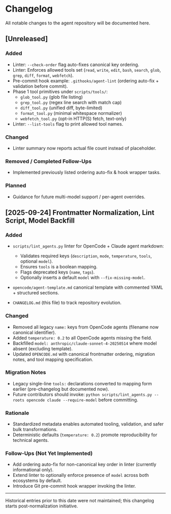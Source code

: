 # Changelog

All notable changes to the agent repository will be documented here.

## [Unreleased]
### Added
- Linter: `--check-order` flag auto-fixes canonical key ordering.
- Linter: Enforces allowed tools set (`read`, `write`, `edit`, `bash`, `search`, `glob`, `grep`, `diff`, `format`, `webfetch`).
- Pre-commit hook example: `.githooks/agent-lint` (ordering auto-fix + validation before commit).
- Phase 1 tool primitives under `scripts/tools/`:
  - `glob_tool.py` (glob file listing)
  - `grep_tool.py` (regex line search with match cap)
  - `diff_tool.py` (unified diff, byte-limited)
  - `format_tool.py` (minimal whitespace normalizer)
  - `webfetch_tool.py` (opt-in HTTP(S) fetch, text-only)
- Linter: `--list-tools` flag to print allowed tool names.


### Changed
- Linter summary now reports actual file count instead of placeholder.

### Removed / Completed Follow-Ups
- Implemented previously listed ordering auto-fix & hook wrapper tasks.

### Planned
- Guidance for future multi-model support / per-agent overrides.

## [2025-09-24] Frontmatter Normalization, Lint Script, Model Backfill
### Added
- `scripts/lint_agents.py` linter for OpenCode + Claude agent markdown:
  - Validates required keys (`description`, `mode`, `temperature`, `tools`, optional `model`).
  - Ensures `tools` is a boolean mapping.
  - Flags deprecated keys (`name`, `tags`).
  - Optionally inserts a default `model` with `--fix-missing-model`.

- `opencode/agent-template.md` canonical template with commented YAML + structured sections.
- `CHANGELOG.md` (this file) to track repository evolution.

### Changed
- Removed all legacy `name:` keys from OpenCode agents (filename now canonical identifier).
- Added `temperature: 0.2` to all OpenCode agents missing the field.
- Backfilled `model: anthropic/claude-sonnet-4-20250514` where model absent (excluding template).
- Updated `OPENCODE.md` with canonical frontmatter ordering, migration notes, and tool mapping specification.

### Migration Notes
- Legacy single-line `tools:` declarations converted to mapping form earlier (pre-changelog but documented now).
- Future contributors should invoke: `python scripts/lint_agents.py --roots opencode claude --require-model` before committing.

### Rationale
- Standardized metadata enables automated tooling, validation, and safer bulk transformations.
- Deterministic defaults (`temperature: 0.2`) promote reproducibility for technical agents.

### Follow-Ups (Not Yet Implemented)
- Add ordering auto-fix for non-canonical key order in linter (currently informational only).
- Extend linter to optionally enforce presence of `model` across both ecosystems by default.
- Introduce Git pre-commit hook wrapper invoking the linter.

---
Historical entries prior to this date were not maintained; this changelog starts post-normalization initiative.
